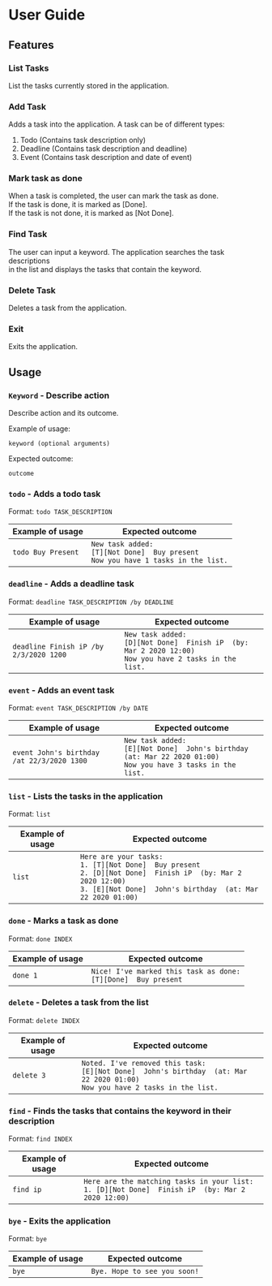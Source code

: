 # User Guide

## Features 

### List Tasks 
  List the tasks currently stored in the application.
  
### Add Task
  Adds a task into the application.
  A task can be of different types:
  1. Todo (Contains task description only)
  2. Deadline (Contains task description and deadline)
  3. Event (Contains task description and date of event)
  
### Mark task as done
  When a task is completed, the user can mark the task as done.<br/>
  If the task is done, it is marked as [Done].<br/>
  If the task is not done, it is marked as [Not Done].

### Find Task
  The user can input a keyword. The application searches the task descriptions <br/>
  in the list and displays the tasks that contain the keyword.
  
### Delete Task
  Deletes a task from the application.
  
### Exit
  Exits the application.

## Usage

### `Keyword` - Describe action

Describe action and its outcome.

Example of usage: 

`keyword (optional arguments)`

Expected outcome:

`outcome`

### `todo` - Adds a todo task
Format: `todo TASK_DESCRIPTION`

Example of usage | Expected outcome
------------ | -------------
`todo Buy Present`|`New task added:` <br/>`[T][Not Done]  Buy present` <br/>`Now you have 1 tasks in the list.`

### `deadline` - Adds a deadline task
Format: `deadline TASK_DESCRIPTION /by DEADLINE`

Example of usage | Expected outcome
------------ | -------------
`deadline Finish iP /by 2/3/2020 1200`|`New task added:` <br/>`[D][Not Done]  Finish iP  (by: Mar 2 2020 12:00)` <br/>`Now you have 2 tasks in the list.`

### `event` - Adds an event task
Format: `event TASK_DESCRIPTION /by DATE`

Example of usage | Expected outcome
------------ | -------------
`event John's birthday /at 22/3/2020 1300`|`New task added:` <br/>`[E][Not Done]  John's birthday  (at: Mar 22 2020 01:00)` <br/>`Now you have 3 tasks in the list.`

### `list` - Lists the tasks in the application
Format: `list`

Example of usage | Expected outcome
------------ | -------------
`list`|`Here are your tasks:` <br/>`1. [T][Not Done]  Buy present` <br/>`2. [D][Not Done]  Finish iP  (by: Mar 2 2020 12:00)` <br/> `3. [E][Not Done]  John's birthday  (at: Mar 22 2020 01:00)`

### `done` - Marks a task as done
Format: `done INDEX`

Example of usage | Expected outcome
------------ | -------------
`done 1`|`Nice! I've marked this task as done:` <br/>`[T][Done]  Buy present`

### `delete` - Deletes a task from the list
Format: `delete INDEX`

Example of usage | Expected outcome
------------ | -------------
`delete 3`|`Noted. I've removed this task:` <br/>`[E][Not Done]  John's birthday  (at: Mar 22 2020 01:00)` <br/> `Now you have 2 tasks in the list.`

### `find` - Finds the tasks that contains the keyword in their description
Format: `find INDEX`

Example of usage | Expected outcome
------------ | -------------
`find ip`|`Here are the matching tasks in your list:` <br/>`1. [D][Not Done]  Finish iP  (by: Mar 2 2020 12:00)`

### `bye` - Exits the application
Format: `bye`

Example of usage | Expected outcome
------------ | -------------
`bye`|`Bye. Hope to see you soon!`
